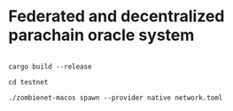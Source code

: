 
# Federated and decentralized parachain oracle system

```

cargo build --release

cd testnet

./zombienet-macos spawn --provider native network.toml

```
